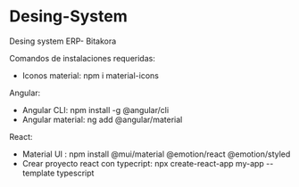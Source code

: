 # Desing-System
Desing system ERP- Bitakora



Comandos de instalaciones requeridas:

- Iconos material: npm i material-icons

Angular:
- Angular CLI: npm install -g @angular/cli
- Angular material: ng add @angular/material

React:
- Material UI : npm install @mui/material @emotion/react @emotion/styled
- Crear proyecto react con typecript: npx create-react-app my-app --template typescript
